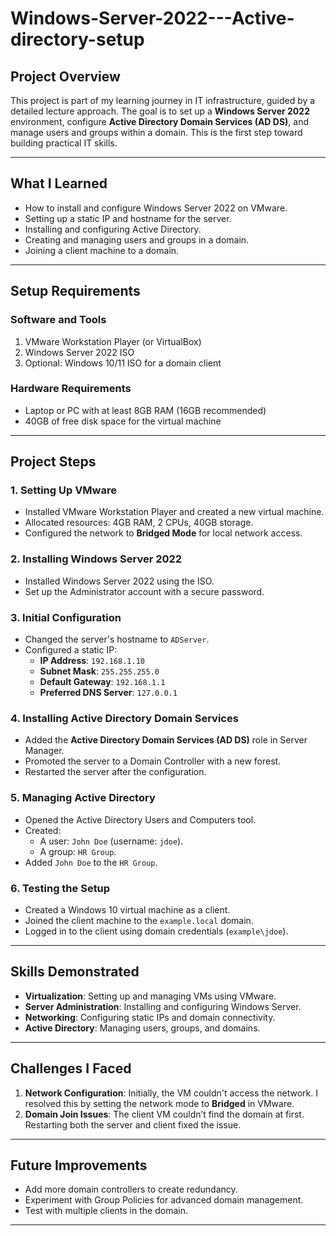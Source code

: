# Windows-Server-2022---Active-directory-setup

## **Project Overview**
This project is part of my learning journey in IT infrastructure, guided by a detailed lecture approach. The goal is to set up a **Windows Server 2022** environment, configure **Active Directory Domain Services (AD DS)**, and manage users and groups within a domain. This is the first step toward building practical IT skills.

---

## **What I Learned**
- How to install and configure Windows Server 2022 on VMware.
- Setting up a static IP and hostname for the server.
- Installing and configuring Active Directory.
- Creating and managing users and groups in a domain.
- Joining a client machine to a domain.

---

## **Setup Requirements**
### **Software and Tools**
1. VMware Workstation Player (or VirtualBox)
2. Windows Server 2022 ISO
3. Optional: Windows 10/11 ISO for a domain client

### **Hardware Requirements**
- Laptop or PC with at least 8GB RAM (16GB recommended)
- 40GB of free disk space for the virtual machine

---

## **Project Steps**

### **1. Setting Up VMware**
- Installed VMware Workstation Player and created a new virtual machine.
- Allocated resources: 4GB RAM, 2 CPUs, 40GB storage.
- Configured the network to **Bridged Mode** for local network access.

### **2. Installing Windows Server 2022**
- Installed Windows Server 2022 using the ISO.
- Set up the Administrator account with a secure password.

### **3. Initial Configuration**
- Changed the server's hostname to `ADServer`.
- Configured a static IP:
  - **IP Address**: `192.168.1.10`
  - **Subnet Mask**: `255.255.255.0`
  - **Default Gateway**: `192.168.1.1`
  - **Preferred DNS Server**: `127.0.0.1`

### **4. Installing Active Directory Domain Services**
- Added the **Active Directory Domain Services (AD DS)** role in Server Manager.
- Promoted the server to a Domain Controller with a new forest.
- Restarted the server after the configuration.

### **5. Managing Active Directory**
- Opened the Active Directory Users and Computers tool.
- Created:
  - A user: `John Doe` (username: `jdoe`).
  - A group: `HR Group`.
- Added `John Doe` to the `HR Group`.

### **6. Testing the Setup**
- Created a Windows 10 virtual machine as a client.
- Joined the client machine to the `example.local` domain.
- Logged in to the client using domain credentials (`example\jdoe`).

---

## **Skills Demonstrated**
- **Virtualization**: Setting up and managing VMs using VMware.
- **Server Administration**: Installing and configuring Windows Server.
- **Networking**: Configuring static IPs and domain connectivity.
- **Active Directory**: Managing users, groups, and domains.

---

## **Challenges I Faced**
1. **Network Configuration**: Initially, the VM couldn't access the network. I resolved this by setting the network mode to **Bridged** in VMware.
2. **Domain Join Issues**: The client VM couldn’t find the domain at first. Restarting both the server and client fixed the issue.

---

## **Future Improvements**
- Add more domain controllers to create redundancy.
- Experiment with Group Policies for advanced domain management.
- Test with multiple clients in the domain.

---
